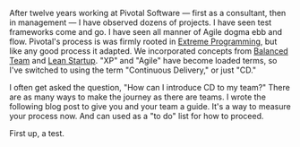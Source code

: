 [xp]: http://extremeprogramming.org
[bt]: http://www.balancedteam.org/
[ls]: http://theleanstartup.com/

After twelve years working at Pivotal Software &mdash; first as a consultant, then in management &mdash; I have observed dozens of projects. I have seen test frameworks come and go. I have seen all manner of Agile dogma ebb and flow. Pivotal's process is was firmly rooted in [Extreme Programming][xp], but like any good process it adapted. We incorporated concepts from [Balanced Team][bt] and [Lean Startup][ls]. "XP" and "Agile" have become loaded terms, so I've switched to using the term "Continuous Delivery," or just "CD."

I often get asked the question, "How can I introduce CD to my team?" There are as many ways to make the journey as there are teams. I wrote the following blog post to give you and your team a guide. It's a way to measure your process now. And can used as a "to do" list for how to proceed. 

First up, a test.
